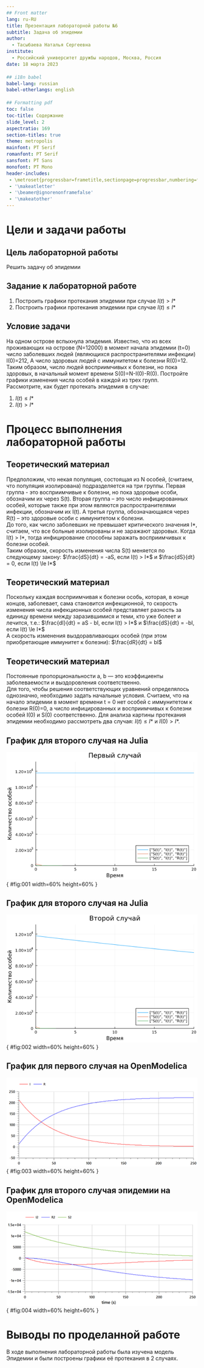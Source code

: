```yaml
---
## Front matter
lang: ru-RU
title: Презентация лабораторной работы №6
subtitle: Задача об эпидемии
author:
  - Тасыбаева Наталья Сергеевна
institute:
  - Российский университет дружбы народов, Москва, Россия
date: 18 марта 2023

## i18n babel
babel-lang: russian
babel-otherlangs: english

## Formatting pdf
toc: false
toc-title: Содержание
slide_level: 2
aspectratio: 169
section-titles: true
theme: metropolis
mainfont: PT Serif
romanfont: PT Serif
sansfont: PT Sans
monofont: PT Mono
header-includes:
 - \metroset{progressbar=frametitle,sectionpage=progressbar,numbering=fraction}
 - '\makeatletter'
 - '\beamer@ignorenonframefalse'
 - '\makeatother'
---
```


# Цели и задачи работы

## Цель лабораторной работы

Решить задачу об эпидемии

## Задание к лабораторной работе

1.	Построить графики протекания эпидемии при случае $I(t)>I*$
2.	Построить графики протекания эпидемии при случае $I(t)\le I*$

## Условие задачи

На одном острове вспыхнула эпидемия. Известно, что из всех проживающих
на острове (N=12000) в момент начала эпидемии (t=0) число заболевших людей
(являющихся распространителями инфекции) I(0)=212, А число здоровых людей с
иммунитетом к болезни R(0)=12. Таким образом, число людей восприимчивых к
болезни, но пока здоровых, в начальный момент времени S(0)=N-I(0)-R(0).
Постройте графики изменения числа особей в каждой из трех групп.  
  Рассмотрите, как будет протекать эпидемия в случае:  
  1) $I(t)\le I*$  
  2) $I(t)>I*$ 

# Процесс выполнения лабораторной работы

## Теоретический материал

Предположим, что некая популяция, состоящая из N особей, (считаем, что популяция изолирована)
подразделяется на три группы. Первая группа - это восприимчивые к болезни, но
пока здоровые особи, обозначим их через S(t). Вторая группа – это число
инфицированных особей, которые также при этом являются распространителями
инфекции, обозначим их I(t). А третья группа, обозначающаяся через R(t) – это
здоровые особи с иммунитетом к болезни.  
  До того, как число заболевших не превышает критического значения
I*, считаем, что все больные изолированы и не заражают здоровых. Когда I(t) > I*,
тогда инфицирование способны заражать восприимчивых к болезни особей.  
  Таким образом, скорость изменения числа S(t) меняется по следующему
закону: 
$\frac{dS}{dt} = -aS, если I(t) > I*$ и $\frac{dS}{dt} = 0, если I(t) \le I*$

## Теоретический материал

Поскольку каждая восприимчивая к болезни особь, которая, в конце концов,
заболевает, сама становится инфекционной, то скорость изменения числа
инфекционных особей представляет разность за единицу времени между
заразившимися и теми, кто уже болеет и лечится, т.е.: 
$\frac{dI}{dt} = aS - bI, если I(t) > I*$ и $\frac{dS}{dt} = -bI, если I(t) \le I*$  
  А скорость изменения выздоравливающих особей (при этом приобретающие
иммунитет к болезни): $\frac{dR}{dt} = bI$

## Теоретический материал

Постоянные пропорциональности a, b — это коэффициенты заболеваемости
и выздоровления соответственно.  
  Для того, чтобы решения соответствующих уравнений определялось
однозначно, необходимо задать начальные условия. Считаем, что на начало
эпидемии в момент времени t = 0 нет особей с иммунитетом к болезни R(0)=0, а
число инфицированных и восприимчивых к болезни особей I(0) и S(0) соответственно.
Для анализа картины протекания эпидемии необходимо
рассмотреть два случая: $I(t)\le I*$ и $I(0)>I*$.


## График для второго случая на Julia

![Второй случай на Julia](image/lab6_1.png){ #fig:001 width=60% height=60% }

## График для второго случая на Julia

![Второй случай на Julia](image/lab6_2.png){ #fig:002 width=60% height=60% }


## График для первого случая на OpenModelica

![Первый случай на OpenModelica](image/lab6_mo1.png){ #fig:003 width=60% height=60% }

## График для второго случая эпидемии на OpenModelica

![Второй случай на OpenModelica](image/lab6_mo2.png){ #fig:004 width=60% height=60% }


# Выводы по проделанной работе

В ходе выполнения лабораторной работы была изучена модель Эпидемии и были построены графики её протекания в 2 случаях.
